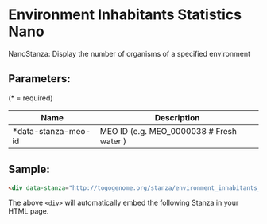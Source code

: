 Environment Inhabitants Statistics Nano
=======================================

NanoStanza: Display the number of organisms of a specified environment

## Parameters:

(* = required)

| Name             | Description                         |
|------------------|-------------------------------------|
| *data-stanza-meo-id | MEO ID (e.g. MEO_0000038 # Fresh water ) |

## Sample:

```html
<div data-stanza="http://togogenome.org/stanza/environment_inhabitants_statistics_nano" data-stanza-meo-id="MEO_0000038"></div>
```

The above `<div>` will automatically embed the following Stanza in your HTML page.

<div data-stanza="/stanza/environment_inhabitants_statistics_nano" data-stanza-meo-id="MEO_0000038"></div>
